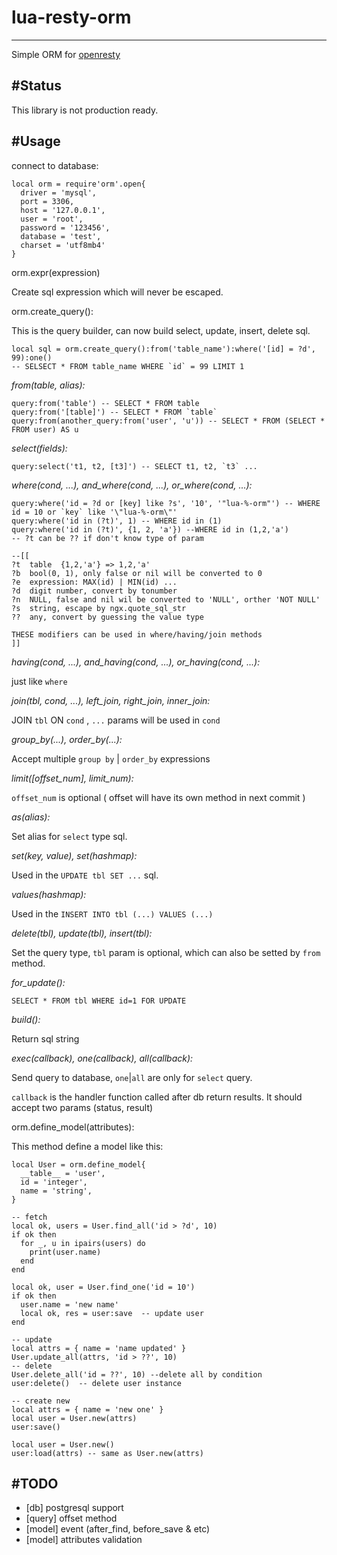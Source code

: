 # lua-resty-orm
----
Simple ORM for [openresty](http://openresty.org) 

#Status
----
This library is not production ready.

#Usage
----

connect to database:
```
local orm = require'orm'.open{
  driver = 'mysql',
  port = 3306,
  host = '127.0.0.1',
  user = 'root',
  password = '123456',
  database = 'test',
  charset = 'utf8mb4'
}
```
orm.expr(expression)

Create sql expression which will never be escaped.

orm.create_query():

This is the query builder, can now build select, update, insert, delete sql.
```
local sql = orm.create_query():from('table_name'):where('[id] = ?d', 99):one()
-- SELSECT * FROM table_name WHERE `id` = 99 LIMIT 1
```
*from(table, alias):*
```
query:from('table') -- SELECT * FROM table
query:from('[table]') -- SELECT * FROM `table`
query:from(another_query:from('user', 'u')) -- SELECT * FROM (SELECT * FROM user) AS u
```
*select(fields):*
```
query:select('t1, t2, [t3]') -- SELECT t1, t2, `t3` ...
```

*where(cond, ...), and\_where(cond, ...), or_where(cond, ...):*
```
query:where('id = ?d or [key] like ?s', '10', '"lua-%-orm"') -- WHERE id = 10 or `key` like '\"lua-%-orm\"'
query:where('id in (?t)', 1) -- WHERE id in (1)
query:where('id in (?t)', {1, 2, 'a'}) --WHERE id in (1,2,'a')
-- ?t can be ?? if don't know type of param

--[[
?t  table  {1,2,'a'} => 1,2,'a'
?b  bool(0, 1), only false or nil will be converted to 0
?e  expression: MAX(id) | MIN(id) ...
?d  digit number, convert by tonumber
?n  NULL, false and nil wil be converted to 'NULL', orther 'NOT NULL'
?s  string, escape by ngx.quote_sql_str
??  any, convert by guessing the value type

THESE modifiers can be used in where/having/join methods
]]

```

*having(cond, ...), and_having(cond, ...), or_having(cond, ...):*

just like `where`

*join(tbl, cond, ...), left\_join, right\_join, inner_join:*

JOIN `tbl` ON `cond` , `...` params will be used in `cond`

*group_by(...), order_by(...):*

Accept multiple `group by` | `order_by` expressions

*limit([offset_num], limit_num):*

`offset_num` is optional ( offset will have its own method in next commit )

*as(alias):*

Set alias for `select` type sql.

*set(key, value), set(hashmap):*

Used in the `UPDATE tbl SET ...` sql.

*values(hashmap):*

Used in the `INSERT INTO tbl (...) VALUES (...)`

*delete(tbl), update(tbl), insert(tbl):*

Set the query type, `tbl` param is optional, which can also be setted by `from` method.

*for_update():*

`SELECT * FROM tbl WHERE id=1 FOR UPDATE`

*build():*

Return sql string

*exec(callback), one(callback), all(callback):*

Send query to database, `one`|`all` are only for `select` query.

`callback` is the handler function called after db return results. It should accept two params (status, result)


orm.define_model(attributes):

This method define a model like this:

```
local User = orm.define_model{
  __table__ = 'user',
  id = 'integer',
  name = 'string',
}

-- fetch 
local ok, users = User.find_all('id > ?d', 10)
if ok then
  for _, u in ipairs(users) do
    print(user.name)
  end
end

local ok, user = User.find_one('id = 10')
if ok then
  user.name = 'new name'
  local ok, res = user:save  -- update user
end

-- update
local attrs = { name = 'name updated' }
User.update_all(attrs, 'id > ??', 10) 
-- delete 
User.delete_all('id = ??', 10) --delete all by condition
user:delete()  -- delete user instance

-- create new 
local attrs = { name = 'new one' }
local user = User.new(attrs)
user:save()

local user = User.new()
user:load(attrs) -- same as User.new(attrs)

```

#TODO
----

* [db] postgresql support
* [query] offset method
* [model] event (after\_find, before\_save & etc)
* [model] attributes validation

